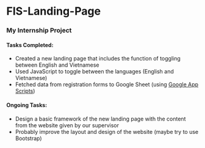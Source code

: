 # FIS-Landing-Page

### My Internship Project

#### Tasks Completed:
- Created a new landing page that includes the function of toggling between English and Vietnamese
- Used JavaScript to toggle between the languages (English and Vietnamese)
- Fetched data from registration forms to Google Sheet (using [Google App Scripts](https://developers.google.com/apps-script))

#### Ongoing Tasks:
- Design a basic framework of the new landing page with the content from the website given by our supervisor
- Probably improve the layout and design of the website (maybe try to use Bootstrap)

